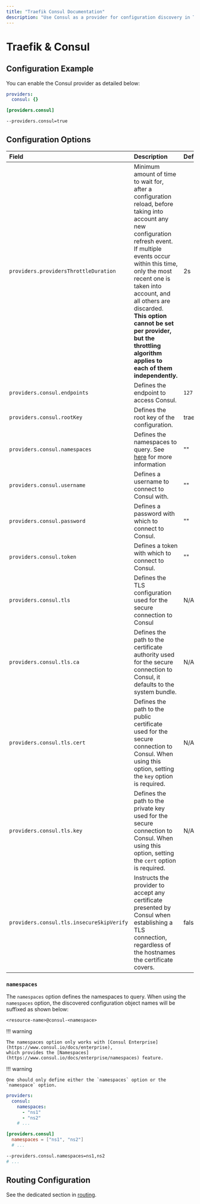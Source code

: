```yaml
---
title: "Traefik Consul Documentation"
description: "Use Consul as a provider for configuration discovery in Traefik Proxy. Automate and store your configurations with Consul. Read the technical documentation."
---
```


# Traefik & Consul

## Configuration Example

You can enable the Consul provider as detailed below:

```yaml tab="File (YAML)"
providers:
  consul: {}
```

```toml tab="File (TOML)"
[providers.consul]
```

```bash tab="CLI"
--providers.consul=true
```

## Configuration Options

| Field | Description                                               | Default              | Required |
|:------|:----------------------------------------------------------|:---------------------|:---------|
| `providers.providersThrottleDuration` | Minimum amount of time to wait for, after a configuration reload, before taking into account any new configuration refresh event.<br />If multiple events occur within this time, only the most recent one is taken into account, and all others are discarded.<br />**This option cannot be set per provider, but the throttling algorithm applies to each of them independently.** | 2s  | No |
| `providers.consul.endpoints` | Defines the endpoint to access Consul. |  `127.0.0.1:8500`     | yes   |
| `providers.consul.rootKey` | Defines the root key of the configuration. |  traefik     | yes   |
| `providers.consul.namespaces` | Defines the namespaces to query. See [here](#namespaces) for more information |  ""     | no   |
| `providers.consul.username` | Defines a username to connect to Consul with. |  ""     | no   |
| `providers.consul.password` | Defines a password with which to connect to Consul. |  ""     | no   |
| `providers.consul.token` | Defines a token with which to connect to Consul. |  ""     | no   |
| `providers.consul.tls` | Defines the TLS configuration used for the secure connection to Consul  |  N/A   | No   |
| `providers.consul.tls.ca` | Defines the path to the certificate authority used for the secure connection to Consul, it defaults to the system bundle.  |  N/A   | No   |
| `providers.consul.tls.cert` | Defines the path to the public certificate used for the secure connection to Consul. When using this option, setting the `key` option is required. |  N/A   | Yes   |
| `providers.consul.tls.key` | Defines the path to the private key used for the secure connection to Consul. When using this option, setting the `cert` option is required. |  N/A   | Yes   |
| `providers.consul.tls.insecureSkipVerify` | Instructs the provider to accept any certificate presented by Consul when establishing a TLS connection, regardless of the hostnames the certificate covers. | false   | No   |

### `namespaces`

The `namespaces` option defines the namespaces to query.
When using the `namespaces` option, the discovered configuration object names will be suffixed as shown below:

```text
<resource-name>@consul-<namespace>
```

!!! warning

    The namespaces option only works with [Consul Enterprise](https://www.consul.io/docs/enterprise),
    which provides the [Namespaces](https://www.consul.io/docs/enterprise/namespaces) feature.

!!! warning

    One should only define either the `namespaces` option or the `namespace` option.

```yaml tab="File (YAML)"
providers:
  consul:
    namespaces: 
      - "ns1"
      - "ns2"
    # ...
```

```toml tab="File (TOML)"
[providers.consul]
  namespaces = ["ns1", "ns2"]
  # ...
```

```bash tab="CLI"
--providers.consul.namespaces=ns1,ns2
# ...
```

## Routing Configuration

See the dedicated section in [routing](../../../../routing/providers/kv.md).
